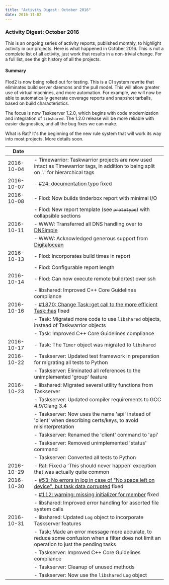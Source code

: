 ```yaml
---
title: "Activity Digest: October 2016"
date: 2016-11-02
---
```


### Activity Digest: October 2016 

This is an ongoing series of activity reports, published monthly, to highlight activity in our projects.
Here is what happened in October 2016. This is not a complete list of all activity, just work that results in a non-trivial change.
For a full list, see the git history of all the projects.

#### Summary

Flod2 is now being rolled out for testing.
This is a CI system rewrite that eliminates build server daemons and the pull model.
This will allow greater use of virtual machines, and more automation.
For example, we will now be able to automatically generate coverage reports and snapshot tarballs, based on build characteristics.

The focus is now Taskserver 1.2.0, which begins with code modernization and integration of `libshared`. The 1.2.0 release will be more reliable with easier diagnostics, and all the bug fixes we can make.

What is Rat?
It's the beginning of the new rule system that will work its way into most projects.
More details soon.

| Date       |                                                                                                                                                             | 
|------------|-------------------------------------------------------------------------------------------------------------------------------------------------------------|
| 2016-10-04 | - Timewarrior: Taskwarrior projects are now used intact as Timewarrior tags, in addition to being split on '.' for hierarchical tags                        |
| 2016-10-07 | - [#24: documentation typo](https://github.com/GothenburgBitFactory/tw.org/issues/24) fixed                                                                 |
| 2016-10-08 | - Flod: Now builds tinderbox report with minimal I/O                                                                                                        |
|            | - Flod: New report template (see ~~`prototype`~~) with collapsible sections                                                                                 |
| 2016-10-11 | - WWW: Transferred all DNS handling over to [DNSimple](https://dnsimple.com)                                                                                |
|            | - WWW: Acknowledged generous support from [Digitalocean](https://www.digitalocean.com/)                                                                     |
| 2016-10-13 | - Flod: Incorporates build times in report                                                                                                                  |
|            | - Flod: Configurable report length                                                                                                                          |
| 2016-10-14 | - Flod: Can now execute remote build/test over ssh                                                                                                          |
|            | - libshared: Improved C++ Core Guidelines compliance                                                                                                        |
| 2016-10-16 | - [#1870: Change Task::get call to the more efficient Task::has](https://github.com/GothenburgBitFactory/taskwarrior/issues/1870) fixed                     |
|            | - Task: Migrated more code to use `libshared` objects, instead of Taskwarrior objects                                                                       |
|            | - Task: Improved C++ Core Guidelines compliance                                                                                                             |
| 2016-10-17 | - Task: The `Timer` object was migrated to `libshared`                                                                                                      |
| 2016-10-22 | - Taskserver: Updated test framework in preparation for migrating all tests to Python                                                                       |
|            | - Taskserver: Eliminated all references to the unimplemented 'group' feature                                                                                |
| 2016-10-23 | - libshared: Migrated several utility functions from Taskserver                                                                                             |
|            | - Taskserver: Updated compiler requirements to GCC 4.9/Clang 3.4                                                                                            |
|            | - Taskserver: Now uses the name 'api' instead of 'client' when describing certs/keys, to avoid misinterpretation                                            |
|            | - Taskserver: Renamed the 'client' command to 'api'                                                                                                         |
|            | - Taskserver: Removed unimplemented 'status' command                                                                                                        |
|            | - Taskserver: Converted all tests to Python                                                                                                                 |
| 2016-10-29 | - Rat: Fixed a 'This should never happen' exception that was actually quite common                                                                          |
| 2016-10-30 | - [#53: No errors in log in case of "No space left on device", but task data corrupted](https://github.com/GothenburgBitFactory/taskserver/issues/53) fixed |
|            | - [#112: warning: missing initializer for member](https://github.com/GothenburgBitFactory/taskserver/issues/112) fixed                                      |
|            | - libshared: Improved error handling for assorted file system calls                                                                                         |
| 2016-10-31 | - libshared: Updated `Log` object to incorporate Taskserver features                                                                                        |
|            | - Task: Made an error message more accurate, to reduce some confusion when a filter does not limit an operation to just the pending tasks                   |
|            | - Taskserver: Improved C++ Core Guidelines compliance                                                                                                       |
|            | - Taskserver: Cleanup of unused methods                                                                                                                     |
|            | - Taskserver: Now use the `libshared` `Log` object                                                                                                          |

